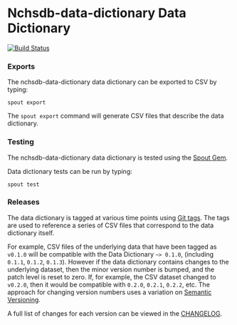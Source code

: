 Nchsdb-data-dictionary Data Dictionary
======================

[![Build Status](https://travis-ci.com/<REPOSITORY>/nchsdb-data-dictionary-data-dictionary.svg?branch=master)](https://travis-ci.com/<REPOSITORY>/nchsdb-data-dictionary-data-dictionary)

### Exports

The nchsdb-data-dictionary data dictionary can be exported to CSV by typing:

```
spout export
```

The `spout export` command will generate CSV files that describe the data
dictionary.


### Testing

The nchsdb-data-dictionary data dictionary is tested using the
[Spout Gem](https://github.com/sleepepi/spout).

Data dictionary tests can be run by typing:

```
spout test
```


### Releases

The data dictionary is tagged at various time points using
[Git tags](http://git-scm.com/book/en/Git-Basics-Tagging). The tags are used to
reference a series of CSV files that correspond to the data dictionary itself.

For example, CSV files of the underlying data that have been tagged as `v0.1.0`
will be compatible with the Data Dictionary `~> 0.1.0`,
(including `0.1.1`, `0.1.2`, `0.1.3`). However if the data dictionary contains
changes to the underlying dataset, then the minor version number is bumped, and
the patch level is reset to zero. If, for example, the CSV dataset changed to
`v0.2.0`, then it would be compatible with `0.2.0`, `0.2.1`, `0.2.2`, etc. The
approach for changing version numbers uses a variation on
[Semantic Versioning](http://semver.org).

A full list of changes for each version can be viewed in the
[CHANGELOG](https://github.com/<REPOSITORY>/nchsdb-data-dictionary-data-dictionary/blob/master/CHANGELOG.md).
